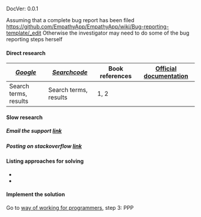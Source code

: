 DocVer: 0.0.1


Assuming that a complete bug report has been filed
https://github.com/EmpathyApp/EmpathyApp/wiki/Bug-reporting-template/_edit
Otherwise the investigator may need to do some of the bug reporting steps herself


#### Direct research

[*Google*](https://www.google.com/) | [*Searchcode*](https://searchcode.com/) | Book references | [Official documentation](../dependencies/sw-dependencies.md)
--- | --- | --- | ---
Search terms, results | Search terms, results | 1, 2 |


#### Slow research

##### Email the support [link](../dependencies/sw-dependencies.md)

##### Posting on stackoverflow [link](../dependencies/sw-dependencies.md)


#### Listing approaches for solving
* 
* 


#### Implement the solution

Go to [way of working for programmers](../ways-of-working/programmer.md), step 3: PPP

